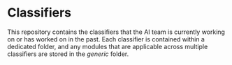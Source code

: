 # Classifiers

This repository contains the classifiers that the AI team is currently working on or has worked on in the past. Each classifier is contained within a dedicated folder, and any modules that are applicable across multiple classifiers are stored in the *generic* folder.